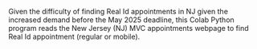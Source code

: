 Given the difficulty of finding Real Id appointments in NJ given the increased demand before the May 2025 deadline, this Colab Python program reads the New Jersey (NJ) MVC appointments webpage to find Real Id appointment (regular or mobile).
